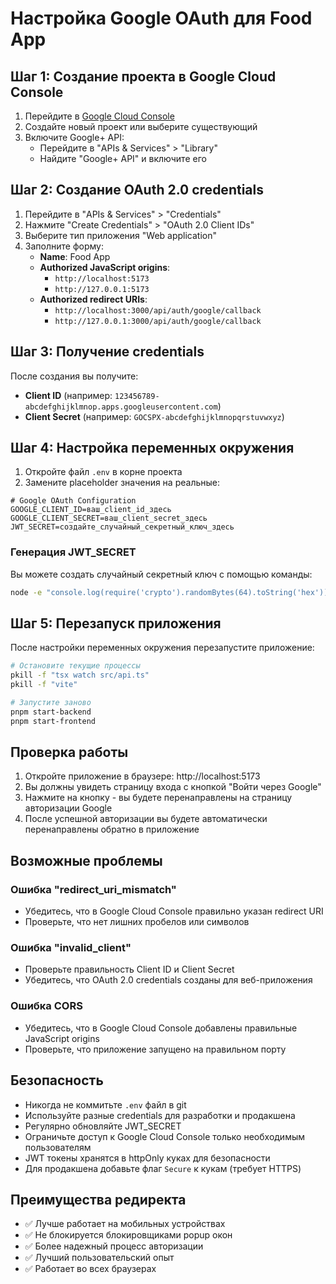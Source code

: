 # Настройка Google OAuth для Food App

## Шаг 1: Создание проекта в Google Cloud Console

1. Перейдите в [Google Cloud Console](https://console.cloud.google.com/)
2. Создайте новый проект или выберите существующий
3. Включите Google+ API:
   - Перейдите в "APIs & Services" > "Library"
   - Найдите "Google+ API" и включите его

## Шаг 2: Создание OAuth 2.0 credentials

1. Перейдите в "APIs & Services" > "Credentials"
2. Нажмите "Create Credentials" > "OAuth 2.0 Client IDs"
3. Выберите тип приложения "Web application"
4. Заполните форму:
   - **Name**: Food App
   - **Authorized JavaScript origins**: 
     - `http://localhost:5173`
     - `http://127.0.0.1:5173`
   - **Authorized redirect URIs**:
     - `http://localhost:3000/api/auth/google/callback`
     - `http://127.0.0.1:3000/api/auth/google/callback`

## Шаг 3: Получение credentials

После создания вы получите:
- **Client ID** (например: `123456789-abcdefghijklmnop.apps.googleusercontent.com`)
- **Client Secret** (например: `GOCSPX-abcdefghijklmnopqrstuvwxyz`)

## Шаг 4: Настройка переменных окружения

1. Откройте файл `.env` в корне проекта
2. Замените placeholder значения на реальные:

```env
# Google OAuth Configuration
GOOGLE_CLIENT_ID=ваш_client_id_здесь
GOOGLE_CLIENT_SECRET=ваш_client_secret_здесь
JWT_SECRET=создайте_случайный_секретный_ключ_здесь
```

### Генерация JWT_SECRET

Вы можете создать случайный секретный ключ с помощью команды:
```bash
node -e "console.log(require('crypto').randomBytes(64).toString('hex'))"
```

## Шаг 5: Перезапуск приложения

После настройки переменных окружения перезапустите приложение:

```bash
# Остановите текущие процессы
pkill -f "tsx watch src/api.ts"
pkill -f "vite"

# Запустите заново
pnpm start-backend
pnpm start-frontend
```

## Проверка работы

1. Откройте приложение в браузере: http://localhost:5173
2. Вы должны увидеть страницу входа с кнопкой "Войти через Google"
3. Нажмите на кнопку - вы будете перенаправлены на страницу авторизации Google
4. После успешной авторизации вы будете автоматически перенаправлены обратно в приложение

## Возможные проблемы

### Ошибка "redirect_uri_mismatch"
- Убедитесь, что в Google Cloud Console правильно указан redirect URI
- Проверьте, что нет лишних пробелов или символов

### Ошибка "invalid_client"
- Проверьте правильность Client ID и Client Secret
- Убедитесь, что OAuth 2.0 credentials созданы для веб-приложения

### Ошибка CORS
- Убедитесь, что в Google Cloud Console добавлены правильные JavaScript origins
- Проверьте, что приложение запущено на правильном порту

## Безопасность

- Никогда не коммитьте `.env` файл в git
- Используйте разные credentials для разработки и продакшена
- Регулярно обновляйте JWT_SECRET
- Ограничьте доступ к Google Cloud Console только необходимым пользователям
- JWT токены хранятся в httpOnly куках для безопасности
- Для продакшена добавьте флаг `Secure` к кукам (требует HTTPS)

## Преимущества редиректа

- ✅ Лучше работает на мобильных устройствах
- ✅ Не блокируется блокировщиками popup окон
- ✅ Более надежный процесс авторизации
- ✅ Лучший пользовательский опыт
- ✅ Работает во всех браузерах
